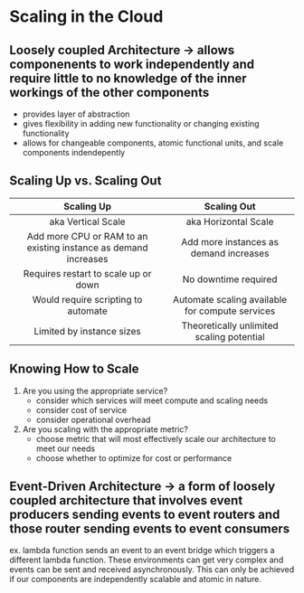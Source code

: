 # Scaling in the Cloud

## Loosely coupled Architecture -> allows componenents to work independently and require little to no knowledge of the inner workings of the other components
- provides layer of abstraction
- gives flexibility in adding new functionality or changing existing functionality
- allows for changeable components, atomic functional units, and scale components indendepently

## Scaling Up vs. Scaling Out
| Scaling Up | Scaling Out |
|:--------------:|:-----------------:|
|aka Vertical Scale | aka Horizontal Scale |
| Add more CPU or RAM to an existing instance as demand increases | Add more instances as demand increases |
| Requires restart to scale up or down | No downtime required |
| Would require scripting to automate | Automate scaling available for compute services |
| Limited by instance sizes | Theoretically unlimited scaling potential |

## Knowing How to Scale
1. Are you using the appropriate service?
    - consider which services will meet compute and scaling needs
    - consider cost of service
    - consider operational overhead
2. Are you scaling with the appropriate metric?
    - choose metric that will most effectively scale our architecture to meet our needs
    - choose whether to optimize for cost or performance 

## Event-Driven Architecture -> a form of loosely coupled architecture that involves event producers sending events to event routers and those router sending events to event consumers
ex. lambda function sends an event to an event bridge which triggers a different lambda function.
These environments can get very complex and events can be sent and received asynchronously. This can only be achieved if our components are independently scalable and atomic in nature.

